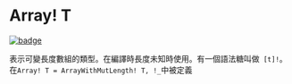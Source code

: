# Array! T

[![badge](https://img.shields.io/endpoint.svg?url=https%3A%2F%2Fgezf7g7pd5.execute-api.ap-northeast-1.amazonaws.com%2Fdefault%2Fsource_up_to_date%3Fowner%3Derg-lang%26repos%3Derg%26ref%3Dmain%26path%3Ddoc/EN/API/types/classes/Array!(T).md%26commit_hash%3Dd15cbbf7b33df0f78a575cff9679d84c36ea3ab1)](https://gezf7g7pd5.execute-api.ap-northeast-1.amazonaws.com/default/source_up_to_date?owner=erg-lang&repos=erg&ref=main&path=doc/EN/API/types/classes/Array!(T).md&commit_hash=d15cbbf7b33df0f78a575cff9679d84c36ea3ab1)

表示可變長度數組的類型。在編譯時長度未知時使用。有一個語法糖叫做` [t]!`。在`Array! T = ArrayWithMutLength! T, !_`中被定義